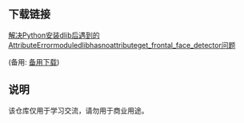 

## 下载链接
[解决Python安装dlib后遇到的AttributeErrormoduledlibhasnoattributeget_frontal_face_detector问题](https://pan.quark.cn/s/217959d54b58) 

(备用: [备用下载](https://pan.baidu.com/s/1wmknmy-wk009VpVFCNsjKg?pwd=1234))

## 说明

该仓库仅用于学习交流，请勿用于商业用途。
